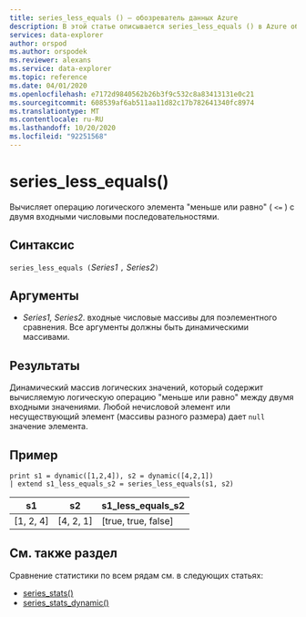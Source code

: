 ```yaml
---
title: series_less_equals () — обозреватель данных Azure
description: В этой статье описывается series_less_equals () в Azure обозреватель данных.
services: data-explorer
author: orspod
ms.author: orspodek
ms.reviewer: alexans
ms.service: data-explorer
ms.topic: reference
ms.date: 04/01/2020
ms.openlocfilehash: e7172d9840562b26b3f9c532c8a83413131e0c21
ms.sourcegitcommit: 608539af6ab511aa11d82c17b782641340fc8974
ms.translationtype: MT
ms.contentlocale: ru-RU
ms.lasthandoff: 10/20/2020
ms.locfileid: "92251568"
---
```

# <a name="series_less_equals"></a>series_less_equals()

Вычисляет операцию логического элемента "меньше или равно" ( `<=` ) с двумя входными числовыми последовательностями.

## <a name="syntax"></a>Синтаксис

`series_less_equals (`*Series1* `,` *Series2*`)`

## <a name="arguments"></a>Аргументы

* *Series1, Series2*. входные числовые массивы для поэлементного сравнения. Все аргументы должны быть динамическими массивами. 

## <a name="returns"></a>Результаты

Динамический массив логических значений, который содержит вычисляемую логическую операцию "меньше или равно" между двумя входными значениями. Любой нечисловой элемент или несуществующий элемент (массивы разного размера) дает `null` значение элемента.

## <a name="example"></a>Пример

<!-- csl: https://help.kusto.windows.net:443/Samples -->
```kusto
print s1 = dynamic([1,2,4]), s2 = dynamic([4,2,1])
| extend s1_less_equals_s2 = series_less_equals(s1, s2)
```

|s1|s2|s1_less_equals_s2|
|---|---|---|
|[1, 2, 4]|[4, 2, 1]|[true, true, false]|

## <a name="see-also"></a>См. также раздел

Сравнение статистики по всем рядам см. в следующих статьях:
* [series_stats()](series-statsfunction.md)
* [series_stats_dynamic()](series-stats-dynamicfunction.md)
